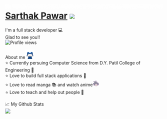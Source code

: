 
# ![](https://github.com/Akash-Salvi/Akash-Salvi/blob/master/Hello(1).gif)[Sarthak Pawar](https://github.com/Grumppie) <img src="https://raw.githubusercontent.com/MartinHeinz/MartinHeinz/master/wave.gif" width="30px">
I'm a full stack developer 💻\
Glad to see you!!\
![Profile views](https://gpvc.arturio.dev/Grumppie)

About me<img src="./Images/mona-whisper.gif" height="30" />\
⭐ Currently persuing Computer Science from D.Y. Patil College of Engineering 🏫\
⭐ Love to build full stack applications 📱\
⭐ Love to read manga 📚 and watch anime<img src="./Images/goku.png" height="20" />\
⭐ Love to teach and help out people 🤝


📈 My Github Stats\
<img height="180em" src="https://github-readme-stats.vercel.app/api?username=Grumppie&show_icons=true&hide_border=true&&count_private=true&include_all_commits=true" />
